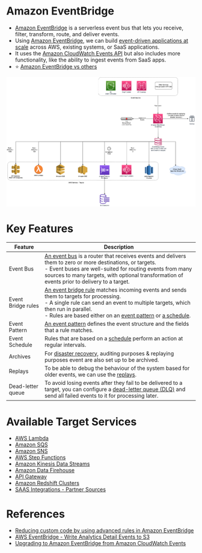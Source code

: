 
# Amazon EventBridge
- [Amazon EventBridge](https://aws.amazon.com/eventbridge/) is a serverless event bus that lets you receive, filter, transform, route, and deliver events. 
- Using [Amazon EventBridge](), we can build [event-driven applications at scale](https://github.com/Anshul619/HLD-System-Designs/blob/main/3_MicroServices) across AWS, existing systems, or SaaS applications.
- It uses the [Amazon CloudWatch Events API](../../8_ObservabilityLogs/AmazonCloudWatch/Readme.md) but also includes more functionality, like the ability to ingest events from SaaS apps.
- :star: [Amazon EventBridge vs others](https://github.com/Anshul619/HLD-System-Designs/blob/main/2_MessageBrokersEDA/KafkaVsRabbitMQVsSQSVsSNS.md)

![](EventBridge.png)

# Key Features

| Feature            | Description                                                                                                                                                                                                                                                                                                                                                                                                                                                                                           |
|--------------------|-------------------------------------------------------------------------------------------------------------------------------------------------------------------------------------------------------------------------------------------------------------------------------------------------------------------------------------------------------------------------------------------------------------------------------------------------------------------------------------------------------|
| Event Bus          | [An event bus](https://docs.aws.amazon.com/eventbridge/latest/userguide/eb-event-bus.html) is a router that receives events and delivers them to zero or more destinations, or targets. <br/>- Event buses are well-suited for routing events from many sources to many targets, with optional transformation of events prior to delivery to a target.                                                                                                                                                |
| Event Bridge rules | [An event bridge rule](https://docs.aws.amazon.com/eventbridge/latest/userguide/eb-rules.html) matches incoming events and sends them to targets for processing.<br/>- A single rule can send an event to multiple targets, which then run in parallel.<br/>- Rules are based either on an [event pattern](https://docs.aws.amazon.com/eventbridge/latest/userguide/eb-event-patterns.html) or [a schedule]((https://docs.aws.amazon.com/eventbridge/latest/userguide/eb-create-rule-schedule.html)). |
| Event Pattern      | [An event pattern](https://docs.aws.amazon.com/eventbridge/latest/userguide/eb-event-patterns.html) defines the event structure and the fields that a rule matches.                                                                                                                                                                                                                                                                                                                                   |
| Event Schedule     | Rules that are based on a [schedule](https://docs.aws.amazon.com/eventbridge/latest/userguide/eb-create-rule-schedule.html) perform an action at regular intervals.                                                                                                                                                                                                                                                                                                                                   |
| Archives           | For [disaster recovery](https://github.com/Anshul619/HLD-System-Designs/blob/main/5_HighAvailability/FaultTolerance.md), auditing purposes & replaying purposes event are also set up to be archived.                                                                                                                                                                                                                                                                                                 |
| Replays            | To be able to debug the behaviour of the system based for older events, we can use the [replays](https://docs.aws.amazon.com/eventbridge/latest/userguide/eb-replay-archived-event.html).                                                                                                                                                                                                                                                                                                             |
| Dead-letter queue  | To avoid losing events after they fail to be delivered to a target, you can configure a [dead-letter queue (DLQ)](https://docs.aws.amazon.com/eventbridge/latest/userguide/eb-rule-dlq.html) and send all failed events to it for processing later.                                                                                                                                                                                                                                                   |

# Available Target Services
- [AWS Lambda](../../2_Compute/AWSLambda/Readme.md)
- [Amazon SQS](../AmazonSQS/Readme.md)
- [Amazon SNS](../AmazonSNS.md)
- [AWS Step Functions](../../2_Compute/AWSStepFunctions/Readme.md)
- [Amazon Kinesis Data Streams](../AmazonKinesis/Readme.md)
- [Amazon Data Firehouse](../../10_BigData/DataConnectors/AmazonDataFirehouse/Readme.md)
- [API Gateway](../../16_NetworkingAndContentDelivery/2_ApplicationNetworking/AmazonAPIGateway/Readme.md)
- [Amazon Redshift Clusters](../../10_BigData/DataStorage/DataWarehouses/AmazonRedshift.md)
- [SAAS Integrations - Partner Sources](https://aws.amazon.com/eventbridge/integrations/)

# References
- [Reducing custom code by using advanced rules in Amazon EventBridge](https://aws.amazon.com/blogs/compute/reducing-custom-code-by-using-advanced-rules-in-amazon-eventbridge/)
- [AWS EventBridge - Write Analytics Detail Events to S3](https://developer.genesys.cloud/blueprints/aws-eventbridge-analytics-detail-events-blueprint/index-tmp)
- [Upgrading to Amazon EventBridge from Amazon CloudWatch Events](https://aws.amazon.com/blogs/compute/upgrading-to-amazon-eventbridge-from-amazon-cloudwatch-events/)